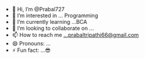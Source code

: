 - 👋 Hi, I’m @Prabal727
- 👀 I’m interested in ... Programming
- 🌱 I’m currently learning ...BCA
- 💞️ I’m looking to collaborate on ...
- 📫 How to reach me ...prabaltripathi66@gmail.com
- 😄 Pronouns: ...
- ⚡ Fun fact: ...😎

<!---
Prabal727/Prabal727 is a ✨ special ✨ repository because its `README.md` (this file) appears on your GitHub profile.
You can click the Preview link to take a look at your changes.
--->
